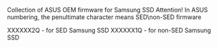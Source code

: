 Сollection of ASUS OEM firmware for Samsung SSD
Attention! In ASUS numbering, the penultimate character means SED\non-SED firmware

XXXXXX2Q - for SED Samsung SSD
XXXXXX1Q - for non-SED Samsung SSD

